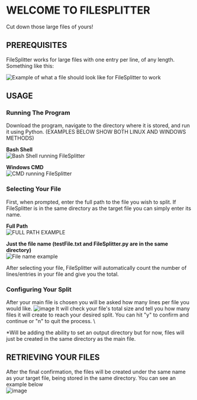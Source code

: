 # WELCOME TO FILESPLITTER
Cut down those large files of yours!

## PREREQUISITES
FileSplitter works for large files with one entry per line, of any length. Something like this:

![Example of what a file should look like for FileSplitter to work ](https://github.com/lmmcntsh/FileSplitter/assets/112915632/d5d2bb22-fe5e-4ef5-b5ae-bd9cf3e38641)


## USAGE
### Running The Program
Download the program, navigate to the directory where it is stored, and run it using Python. (EXAMPLES BELOW SHOW BOTH LINUX AND WINDOWS METHODS)

**Bash Shell**\
![Bash Shell running FileSplitter](https://github.com/lmmcntsh/FileSplitter/assets/112915632/174f10a3-192c-4405-b209-48df62cef875)

**Windows CMD**\
![CMD running FileSplitter](https://github.com/lmmcntsh/FileSplitter/assets/112915632/f4023919-7ef6-402a-b219-fad34a5eced0)

### Selecting Your File
First, when prompted, enter the full path to the file you wish to split. If FileSplitter is in the same directory as the target file you can simply enter its name.

**Full Path**\
![FULL PATH EXAMPLE](https://github.com/lmmcntsh/FileSplitter/assets/112915632/a8f0c287-aaf3-4ee4-9530-6b1414671310)

**Just the file name (testFile.txt and FileSplitter.py are in the same directory)**\
![File name example](https://github.com/lmmcntsh/FileSplitter/assets/112915632/e84c1dda-d9be-45eb-b40f-fcef3480de23)

After selecting your file, FileSplitter will automatically count the number of lines/entries in your file and give you the total.

### Configuring Your Split
After your main file is chosen you will be asked how many lines per file you would like.
![image](https://github.com/lmmcntsh/FileSplitter/assets/112915632/ca53e9d4-80f0-417f-9990-2378a6fbb6f3)
It will check your file's total size and tell you how many files it will create to reach your desired split. You can hit "y" to confirm and continue or "n" to quit the process. \

*Will be adding the ability to set an output directory but for now, files will just be created in the same directory as the main file.

## RETRIEVING YOUR FILES
After the final confirmation, the files will be created under the same name as your target file, being stored in the same directory. You can see an example below \
![image](https://github.com/lmmcntsh/FileSplitter/assets/112915632/c05c86a7-8ff5-4e4d-9cf6-76ee0865fd50)




